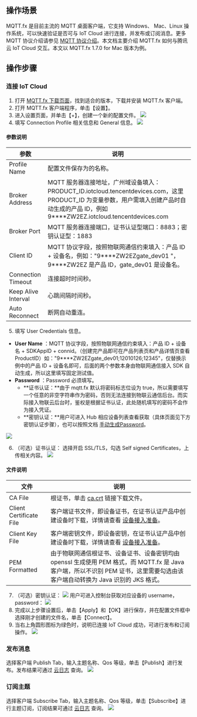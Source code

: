 
## 操作场景

MQTT.fx 是目前主流的 MQTT 桌面客户端，它支持 Windows、 Mac、Linux 操作系统，可以快速验证是否可与 IoT Cloud 进行连接，并发布或订阅消息。更多 MQTT 协议介绍请参见 [MQTT 协议介绍](https://mcxiaoke.gitbooks.io/mqtt-cn/content/mqtt/01-Introduction.html)。本文档主要介绍 MQTT.fx 如何与腾讯云 IoT Cloud 交互。本文以 MQTT.fx 1.7.0 for Mac 版本为例。

## 操作步骤

### 连接 IoT Cloud

1. 打开 [MQTT.fx 下载页面](http://mqttfx.jensd.de/index.php/download)，找到适合的版本，下载并安装 MQTT.fx 客户端。
2. 打开 MQTT.fx 客户端程序，单击【设置】。
3. 进入设置页面，并单击【+】，创建一个新的配置文件。
   ![](https://main.qcloudimg.com/raw/245072a611287b1ec54c5f81780e0a57.png)
4. 填写 Connection Profile 相关信息和 General 信息。
  ![](https://main.qcloudimg.com/raw/b6c0fbb65bac4a922ed0541576bd461e.png)
	
#### 参数说明

<table>
<thead>
<tr>
<th>参数</th>
<th>说明</th>
</tr>
</thead>
<tbody><tr>
<td>Profile Name</td>
<td>配置文件保存为的名称。</td>
</tr>
<tr>
<td>Broker Address</td>
<td>MQTT 服务器连接地址，广州域设备填入：PRODUCT_ID.iotcloud.tencentdevices.com，这里 PRODUCT_ID 为变量参数，用户需填入创建产品时自动生成的产品 ID，例如 9****ZW2EZ.iotcloud.tencentdevices.com</td>
</tr>
<tr>
<td>Broker Port</td>
<td>MQTT 服务器连接端口，证书认证型端口：8883；密钥认证型：1883</td>
</tr>
<tr>
<td>Client ID</td>
<td>MQTT 协议字段，按照物联网通信约束填入：产品 ID + 设备名，例如："9****ZW2EZgate_dev01 "，9****ZW2EZ 是产品 ID，gate_dev01 是设备名。</td>
</tr>
<tr>
<td>Connection Timeout</td>
<td>连接超时时间秒。</td>
</tr>
<tr>
<td>Keep Alive Interval</td>
<td>心跳间隔时间秒。</td>
</tr>
<tr>
<td>Auto Reconnect</td>
<td>断网自动重连。</td>
</tr>
</tbody></table>

5. 填写 User Credentials 信息。
 - **User Name**	：MQTT 协议字段，按照物联网通信约束填入：产品 ID + 设备名 + SDKAppID + connid。（创建完产品即可在产品列表页和产品详情页查看 ProductID）如："9****ZW2EZgate_dev01;12010126;12345"，仅替换示例中的产品 ID + 设备名即可，后面的两个参数本身由物联网通信接入 SDK 自动生成，所以这里填写固定测试值。
 - **Password**	：Password 必须填写。
    -  **证书认证：**由于 mqtt.fx 默认将密码标志位设为 true，所以需要填写一个任意的非空字符串作为密码，否则无法连接到物联云通信后台。而实际接入物联云后台时，鉴权是根据证书认证，此处随机填写的密码不会作为接入凭证。
    -  **密钥认证：**用户可进入 Hub 相应设备列表查看获取（具体页面见下方密钥认证步骤），也可以按照文档 [手动生成Password](https://cloud.tencent.com/document/product/634/32546)。
 
 ![](https://main.qcloudimg.com/raw/61195a191b05704ea560e2477578e2a5.png)


6. （可选）证书认证： 选择开启 SSL/TLS，勾选 Self signed Certificates，上传相关内容。
![](https://main.qcloudimg.com/raw/ec4b93f69598d1c625abc5b42573ee0e.png)

#### 文件说明

<table>
<thead>
<tr>
<th>文件</th>
<th>说明</th>
</tr>
</thead>
<tbody><tr>
<td>CA File</td>
<td>根证书，单击 <a href="https://main.qcloudimg.com/raw/9aa774ea8c09f98811df361c741df38c/ca.crt" target="_blank">ca.crt</a> 链接下载文件。</td>
</tr>
<tr>
<td>Client Certificate File</td>
<td>客户端证书文件，即设备证书，在证书认证产品中创建设备时下载，详情请查看 <a href="https://cloud.tencent.com/document/product/634/14442" target="_blank">设备接入准备</a>。</td>
</tr>
<tr>
<td>Client Key File</td>
<td>客户端密钥文件，即设备密钥，在证书认证产品中创建设备时下载，详情请查看 <a href="https://cloud.tencent.com/document/product/634/14442" target="_blank">设备接入准备</a>。</td>
</tr>
<tr>
<td>PEM Formatted</td>
<td>由于物联网通信根证书、设备证书、设备密钥均由 openssl 生成使用 PEM 格式，而 MQTT.fx 是 Java 客户端，所以不识别 PEM 证书，这里需要勾选由该客户端自动转换为 Java 识别的 JKS 格式。</td>
</tr>
</tbody></table>

7. （可选）密钥认证：
 ![](https://main.qcloudimg.com/raw/555608dcb2b2adb66db3a598f8459cf6.png)
 用户可进入控制台获取对应设备的 username，password：
 ![](https://main.qcloudimg.com/raw/7df00ff30cca63898ea784158903b60b.png)
8. 完成以上步骤设置后，单击【Apply】和【OK】进行保存，并在配置文件框中选择刚才创建的文件名，单击【Connect】。
9. 当右上角圆形图标为绿色时，说明已连接 IoT Cloud 成功，可进行发布和订阅操作。
![](https://main.qcloudimg.com/raw/d9bba6a0731a3fda4f80b395233c677c.png)



### 发布消息

选择客户端 Publish Tab，输入主题名称、Qos 等级，单击【Publish】进行发布。发布结果可通过 [云日志](https://cloud.tencent.com/document/product/634/14445) 查询。
![](https://main.qcloudimg.com/raw/3c2ae1e8b4290c6015ce36235f78840b.png)

### 订阅主题

选择客户端 Subscribe Tab，输入主题名称、Qos 等级，单击【Subscribe】进行主题订阅，订阅结果可通过 [云日志](https://cloud.tencent.com/document/product/634/14445) 查询。
![](https://main.qcloudimg.com/raw/05dd43e7f9d93195809e440cbfe67117.png)
